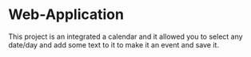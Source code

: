 # Web-Application

This project is an integrated a calendar and it allowed you to select any date/day and add some text to it to make it an event and save it.
